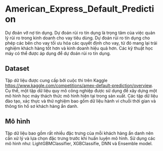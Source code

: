 # American_Express_Default_Prediction
Dự đoán vỡ nợ tín dụng.
Dự đoán rủi ro tín dụng là trọng tâm của việc quản lý rủi ro trong kinh doanh cho vay tiêu dùng. Dự đoán rủi ro tín dụng cho phép các bên cho vay tối ưu hóa các quyết định cho vay, từ đó mang lại trải nghiệm khách hàng tốt hơn và kinh doanh hiệu quả hơn.
Các kỹ thuật học máy có thể được áp dụng để dự đoán rủi ro tín dụng.
## Dataset
Tập dữ liệu được cung cấp bởi cuộc thi trên Kaggle https://www.kaggle.com/competitions/amex-default-prediction/overview.
Cụ thể, một tập dữ liệu quy mô công nghiệp được sử dụng để xây dựng một mô hình học máy thách thức mô hình hiện tại trong sản xuất.
Các tập dữ liệu đào tạo, xác thực và thử nghiệm bao gồm dữ liệu hành vi chuỗi thời gian và thông tin hồ sơ khách hàng ẩn danh.
## Mô hình
Tập dữ liệu bao gồm rất nhiều đặc trưng của mỗi khách hàng ẩn danh nên cần xử lý và lựa chọn đặc trưng trước khi huấn luyện mô hình.
Sử dụng các mô hình như: LightGBMClassifier, XGBClassifie, DNN và Ensemble model.
